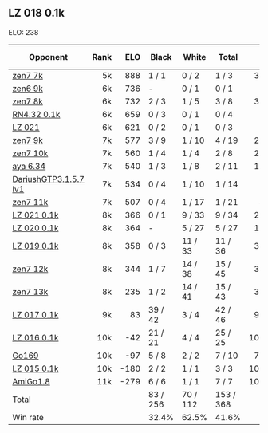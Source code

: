 ## LZ 018 0.1k ##

ELO: 238

Opponent | Rank | ELO | Black | White | Total | Win rate
---------|-----:|----:|-------|-------|-------|-------:
[zen7 7k](zen7%207k.md) | 5k | 888 | 1 / 1 | 0 / 2 | 1 / 3 | 33.3%
[zen6 9k](zen6%209k.md) | 6k | 736 | - | 0 / 1 | 0 / 1 | 0.0%
[zen7 8k](zen7%208k.md) | 6k | 732 | 2 / 3 | 1 / 5 | 3 / 8 | 37.5%
[RN4.32 0.1k](RN4.32%200.1k.md) | 6k | 659 | 0 / 3 | 0 / 1 | 0 / 4 | 0.0%
[LZ 021](LZ%20021.md) | 6k | 621 | 0 / 2 | 0 / 1 | 0 / 3 | 0.0%
[zen7 9k](zen7%209k.md) | 7k | 577 | 3 / 9 | 1 / 10 | 4 / 19 | 21.1%
[zen7 10k](zen7%2010k.md) | 7k | 560 | 1 / 4 | 1 / 4 | 2 / 8 | 25.0%
[aya 6.34](aya%206.34.md) | 7k | 540 | 1 / 3 | 1 / 8 | 2 / 11 | 18.2%
[DariushGTP3.1.5.7 lv1](DariushGTP3.1.5.7%20lv1.md) | 7k | 534 | 0 / 4 | 1 / 10 | 1 / 14 | 7.1%
[zen7 11k](zen7%2011k.md) | 7k | 507 | 0 / 4 | 1 / 17 | 1 / 21 | 4.8%
[LZ 021 0.1k](LZ%20021%200.1k.md) | 8k | 366 | 0 / 1 | 9 / 33 | 9 / 34 | 26.5%
[LZ 020 0.1k](LZ%20020%200.1k.md) | 8k | 364 | - | 5 / 27 | 5 / 27 | 18.5%
[LZ 019 0.1k](LZ%20019%200.1k.md) | 8k | 358 | 0 / 3 | 11 / 33 | 11 / 36 | 30.6%
[zen7 12k](zen7%2012k.md) | 8k | 344 | 1 / 7 | 14 / 38 | 15 / 45 | 33.3%
[zen7 13k](zen7%2013k.md) | 8k | 235 | 1 / 2 | 14 / 41 | 15 / 43 | 34.9%
[LZ 017 0.1k](LZ%20017%200.1k.md) | 9k | 83 | 39 / 42 | 3 / 4 | 42 / 46 | 91.3%
[LZ 016 0.1k](LZ%20016%200.1k.md) | 10k | -42 | 21 / 21 | 4 / 4 | 25 / 25 | 100.0%
[Go169](Go169.md) | 10k | -97 | 5 / 8 | 2 / 2 | 7 / 10 | 70.0%
[LZ 015 0.1k](LZ%20015%200.1k.md) | 10k | -180 | 2 / 2 | 1 / 1 | 3 / 3 | 100.0%
[AmiGo1.8](AmiGo1.8.md) | 11k | -279 | 6 / 6 | 1 / 1 | 7 / 7 | 100.0%
Total | | | 83 / 256 | 70 / 112 | 153 / 368 | 
Win rate| | | 32.4% | 62.5% | 41.6% | 
